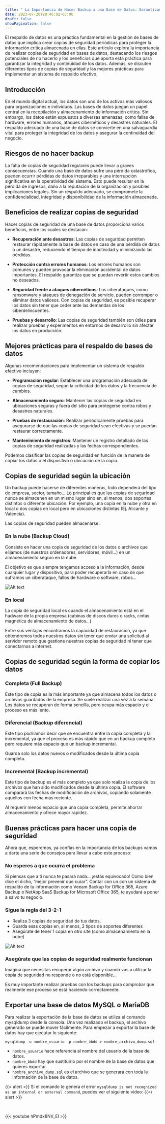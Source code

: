 ```yaml
---
title: " La Importancia de Hacer Backup a una Base de Datos: Garantizando la Integridad y Continuidad de los Datos"
date: 2023-07-20T20:46:02-05:00
draft: false
showPagination: false
---
```


El respaldo de datos es una práctica fundamental en la gestión de bases de datos que implica crear copias de seguridad periódicas para proteger la información crítica almacenada en ellas. Este artículo explora la importancia de realizar copias de seguridad en bases de datos, destacando los riesgos potenciales de no hacerlo y los beneficios que aporta esta práctica para garantizar la integridad y continuidad de los datos. Además, se discuten diferentes tipos de copias de seguridad y las mejores prácticas para implementar un sistema de respaldo efectivo.

## Introducción

En el mundo digital actual, los datos son uno de los activos más valiosos para organizaciones e individuos. Las bases de datos juegan un papel central en la recopilación y almacenamiento de información crítica. Sin embargo, los datos están expuestos a diversas amenazas, como fallas de hardware, errores humanos, ataques cibernéticos y desastres naturales. El respaldo adecuado de una base de datos se convierte en una salvaguardia vital para proteger la integridad de los datos y asegurar la continuidad del negocio.

## Riesgos de no hacer backup

La falta de copias de seguridad regulares puede llevar a graves consecuencias. Cuando una base de datos sufre una pérdida catastrófica, pueden ocurrir pérdidas de datos irreparables y una interrupción significativa en la operatividad del sistema. Esto puede resultar en la pérdida de ingresos, daño a la reputación de la organización y posibles implicaciones legales. Sin un respaldo adecuado, se compromete la confidencialidad, integridad y disponibilidad de la información almacenada.

## Beneficios de realizar copias de seguridad

Hacer copias de seguridad de una base de datos proporciona varios beneficios, entre los cuales se destacan:

- **Recuperación ante desastres**: Las copias de seguridad permiten restaurar rápidamente la base de datos en caso de una pérdida de datos o un desastre, reduciendo el tiempo de inactividad y minimizando las pérdidas.

- **Protección contra errores humanos**: Los errores humanos son comunes y pueden provocar la eliminación accidental de datos importantes. El respaldo garantiza que se puedan revertir estos cambios no deseados.

- **Seguridad frente a ataques cibernéticos**: Los ciberataques, como ransomware y ataques de denegación de servicio, pueden corromper o eliminar datos valiosos. Con copias de seguridad, es posible recuperar los datos sin tener que ceder ante las demandas de los ciberdelincuentes.

- **Pruebas y desarrollo**: Las copias de seguridad también son útiles para realizar pruebas y experimentos en entornos de desarrollo sin afectar los datos en producción.

## Mejores prácticas para el respaldo de bases de datos

Algunas recomendaciones para implementar un sistema de respaldo efectivo incluyen:

- **Programación regular**: Establecer una programación adecuada de copias de seguridad, según la criticidad de los datos y la frecuencia de cambios.

- **Almacenamiento seguro**: Mantener las copias de seguridad en ubicaciones seguras y fuera del sitio para protegerse contra robos y desastres naturales.

- **Pruebas de restauración**: Realizar periódicamente pruebas para asegurarse de que las copias de seguridad sean efectivas y se puedan restaurar correctamente.

- **Mantenimiento de registros**: Mantener un registro detallado de las copias de seguridad realizadas y las fechas correspondientes.

Podemos clasificar las copias de seguridad en función de la manera de copiar los datos o el dispositivo o ubicación de la copia.

## Copias de seguridad según la ubicación

Un backup puede hacerse de diferentes maneras, todo dependerá del tipo de empresa, sector, tamaño… Lo principal es que las copias de seguridad nunca se almacenen en un mismo lugar sino en, al menos, dos soportes distintos o diferente ubicación. Por ejemplo, una copia en la nube y otra en local o dos copias en local pero en ubicaciones distintas (Ej. Alicante y Valencia).

Las copias de seguridad pueden almacenarse:

### En la nube (Backup Cloud)

Consiste en hacer una copia de seguridad de los datos o archivos que elijamos (de nuestros ordenadores, servidores, móvil…) en un almacenamiento seguro en la nube.

El objetivo es que siempre tengamos acceso a la información, desde cualquier lugar y dispositivo, para poder recuperarla en caso de que suframos un ciberataque, fallos de hardware o software, robos…

![Alt text](image.png)

### En local

La copia de seguridad local es cuando el almacenamiento está en el hadware de la propia empresa (cabinas de discos duros o racks, cintas magnética de almacenamiento de datos…)

Entre sus ventajas encontramos la capacidad de restauración, ya que obtendremos todos nuestros datos sin tener que enviar una solicitud al servidor remoto que gestione nuestras copias de seguridad ni tener que conectarnos a internet.

## Copias de seguridad según la forma de copiar los datos

### Completa (Full Backup)

Este tipo de copia es la más importante ya que almacena todos los datos o archivos guardados de la empresa. Se suele realizar una vez a la semana. Los datos se recuperan de forma sencilla, pero ocupa más espacio y el proceso es más lento.

### Diferencial (Backup diferencial)

Este tipo podríamos decir que se encuentra entre la copia completa y la incremental, ya que el proceso es más rápido que en un backup completo pero requiere más espacio que un backup incremental.

Guarda solo los datos nuevos o modificados desde la última copia completa.

### Incremental (Backup incremental)

Este tipo de backup es el más completo ya que solo realiza la copia de los archivos que han sido modificados desde la última copia. El software comparará las fechas de modificación de archivos, copiando solamente aquellos con fecha más reciente.

Al requerir menos espacio que una copia completa, permite ahorrar almacenamiento y ofrece mayor rapidez.

## Buenas prácticas para hacer una copia de seguridad

Ahora que, esperemos, ya confías en la importancia de los backups vamos a darte una serie de consejos para llevar a cabo este proceso:

### No esperes a que ocurra el problema

Si piensas que a ti nunca te pasará nada… ¡estás equivocado! Como bien dice el dicho, “mejor prevenir que curar”. Contar con un con un sistema de respaldo de tu información como Veeam Backup for Office 365, Azure Backup o NetApp SaaS Backup for Microsoft Office 365, te ayudará a poner a salvo tu negocio.

### Sigue la regla del 3-2-1

- Realiza 3 copias de seguridad de tus datos.
- Guarda esas copias en, al menos, 2 tipos de soportes diferentes
- Asegúrate de tener 1 copia en otro site (como almacenamiento en la nube)

![Alt text](image-1.png)

### Asegúrate que las copias de seguridad realmente funcionan

Imagina que necesitas recuperar algún archivo y cuando vas a utilizar la copia de seguridad no responde o no está disponible…

Es muy importante realizar pruebas con los backups para comprobar que realmente ese proceso se está haciendo correctamente.

## Exportar una base de datos MySQL o MariaDB

Para realizar la exportación de la base de datos se utiliza el comando mysqldump desde la consola. Una vez realizado el backup, el archivo generado se puede mover fácilmente. Para empezar a exportar la base de datos hay que ejecutar lo siguiente:

```arduino
mysqldump -u nombre_usuario -p nombre_bbdd > nombre_archivo_dump.sql
```

- `nombre_usuario` hace referencia al nombre del usuario de la base de datos.
- `nombre_bbdd` hay que sustituirlo por el nombre de la base de datos que quieres exportar.
- `nombre_archivo_dump.sql` es el archivo que se generará con toda la información de la base de datos.

{{< alert >}}
Si el comando te genera el error `mysqldump is not recognized as an internal or external command`, puedes ver el siguiente video:
{{</ alert >}}

<br>

{{< youtube hPmdx8NV_EI >}}
